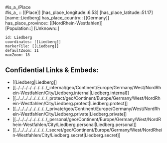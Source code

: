 ﻿---
location: [51.17,6.53] 
mapzoom: [7,12] 
mapmarker: city 
type: City
tags:
- geo/City


SpocWebEntityId: 31998
isDeleted: false
confidential: public

---
#is_a_/Place  
#is_a_ :: [[Place]] 
[has_place_longitude::6.53] 
[has_place_latitude::51.17] 
[name::Liedberg] 
has_place_country:: [[Germany]]  
has_place_province:: [[NordRhein-Westfahlen]]  
[Population::] 
[Unknown::] 


```leaflet
id: Liedberg
coordinates: [[Liedberg]] 
markerFile: [[Liedberg]] 
defaultZoom: 11 
maxZoom: 18
```


## Confidential Links & Embeds: 
- [[Liedberg|Liedberg]]  
- [[../../../../../../../../_internal/geo/Continent/Europe/Germany/West/NordRhein-Westfahlen/City/Liedberg.internal|Liedberg.internal]] 
- [[../../../../../../../../_protect/geo/Continent/Europe/Germany/West/NordRhein-Westfahlen/City/Liedberg.protect|Liedberg.protect]] 
- [[../../../../../../../../_private/geo/Continent/Europe/Germany/West/NordRhein-Westfahlen/City/Liedberg.private|Liedberg.private]] 
- [[../../../../../../../../_personal/geo/Continent/Europe/Germany/West/NordRhein-Westfahlen/City/Liedberg.personal|Liedberg.personal]] 
- [[../../../../../../../../_secret/geo/Continent/Europe/Germany/West/NordRhein-Westfahlen/City/Liedberg.secret|Liedberg.secret]] 
